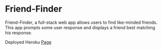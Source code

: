 # Friend-Finder

Friend-Finder, a full-stack web app allows users to find like-minded friends.  This app prompts some user response and displays a friend best matching his response.

Deployed Heroku [Page](https://friendofinder.herokuapp.com/)
